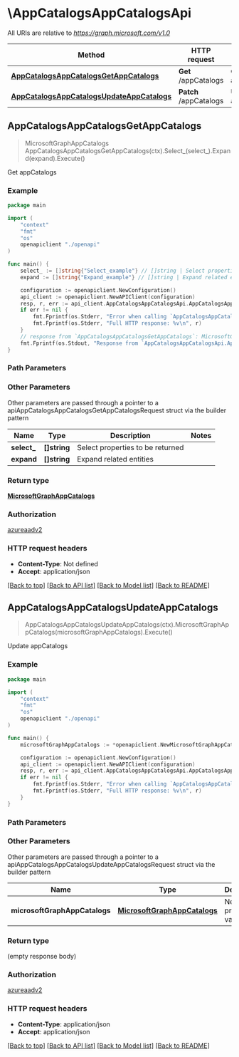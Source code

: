 # \AppCatalogsAppCatalogsApi

All URIs are relative to *https://graph.microsoft.com/v1.0*

Method | HTTP request | Description
------------- | ------------- | -------------
[**AppCatalogsAppCatalogsGetAppCatalogs**](AppCatalogsAppCatalogsApi.md#AppCatalogsAppCatalogsGetAppCatalogs) | **Get** /appCatalogs | Get appCatalogs
[**AppCatalogsAppCatalogsUpdateAppCatalogs**](AppCatalogsAppCatalogsApi.md#AppCatalogsAppCatalogsUpdateAppCatalogs) | **Patch** /appCatalogs | Update appCatalogs



## AppCatalogsAppCatalogsGetAppCatalogs

> MicrosoftGraphAppCatalogs AppCatalogsAppCatalogsGetAppCatalogs(ctx).Select_(select_).Expand(expand).Execute()

Get appCatalogs

### Example

```go
package main

import (
    "context"
    "fmt"
    "os"
    openapiclient "./openapi"
)

func main() {
    select_ := []string{"Select_example"} // []string | Select properties to be returned (optional)
    expand := []string{"Expand_example"} // []string | Expand related entities (optional)

    configuration := openapiclient.NewConfiguration()
    api_client := openapiclient.NewAPIClient(configuration)
    resp, r, err := api_client.AppCatalogsAppCatalogsApi.AppCatalogsAppCatalogsGetAppCatalogs(context.Background()).Select_(select_).Expand(expand).Execute()
    if err != nil {
        fmt.Fprintf(os.Stderr, "Error when calling `AppCatalogsAppCatalogsApi.AppCatalogsAppCatalogsGetAppCatalogs``: %v\n", err)
        fmt.Fprintf(os.Stderr, "Full HTTP response: %v\n", r)
    }
    // response from `AppCatalogsAppCatalogsGetAppCatalogs`: MicrosoftGraphAppCatalogs
    fmt.Fprintf(os.Stdout, "Response from `AppCatalogsAppCatalogsApi.AppCatalogsAppCatalogsGetAppCatalogs`: %v\n", resp)
}
```

### Path Parameters



### Other Parameters

Other parameters are passed through a pointer to a apiAppCatalogsAppCatalogsGetAppCatalogsRequest struct via the builder pattern


Name | Type | Description  | Notes
------------- | ------------- | ------------- | -------------
 **select_** | **[]string** | Select properties to be returned | 
 **expand** | **[]string** | Expand related entities | 

### Return type

[**MicrosoftGraphAppCatalogs**](MicrosoftGraphAppCatalogs.md)

### Authorization

[azureaadv2](../README.md#azureaadv2)

### HTTP request headers

- **Content-Type**: Not defined
- **Accept**: application/json

[[Back to top]](#) [[Back to API list]](../README.md#documentation-for-api-endpoints)
[[Back to Model list]](../README.md#documentation-for-models)
[[Back to README]](../README.md)


## AppCatalogsAppCatalogsUpdateAppCatalogs

> AppCatalogsAppCatalogsUpdateAppCatalogs(ctx).MicrosoftGraphAppCatalogs(microsoftGraphAppCatalogs).Execute()

Update appCatalogs

### Example

```go
package main

import (
    "context"
    "fmt"
    "os"
    openapiclient "./openapi"
)

func main() {
    microsoftGraphAppCatalogs := *openapiclient.NewMicrosoftGraphAppCatalogs() // MicrosoftGraphAppCatalogs | New property values

    configuration := openapiclient.NewConfiguration()
    api_client := openapiclient.NewAPIClient(configuration)
    resp, r, err := api_client.AppCatalogsAppCatalogsApi.AppCatalogsAppCatalogsUpdateAppCatalogs(context.Background()).MicrosoftGraphAppCatalogs(microsoftGraphAppCatalogs).Execute()
    if err != nil {
        fmt.Fprintf(os.Stderr, "Error when calling `AppCatalogsAppCatalogsApi.AppCatalogsAppCatalogsUpdateAppCatalogs``: %v\n", err)
        fmt.Fprintf(os.Stderr, "Full HTTP response: %v\n", r)
    }
}
```

### Path Parameters



### Other Parameters

Other parameters are passed through a pointer to a apiAppCatalogsAppCatalogsUpdateAppCatalogsRequest struct via the builder pattern


Name | Type | Description  | Notes
------------- | ------------- | ------------- | -------------
 **microsoftGraphAppCatalogs** | [**MicrosoftGraphAppCatalogs**](MicrosoftGraphAppCatalogs.md) | New property values | 

### Return type

 (empty response body)

### Authorization

[azureaadv2](../README.md#azureaadv2)

### HTTP request headers

- **Content-Type**: application/json
- **Accept**: application/json

[[Back to top]](#) [[Back to API list]](../README.md#documentation-for-api-endpoints)
[[Back to Model list]](../README.md#documentation-for-models)
[[Back to README]](../README.md)

